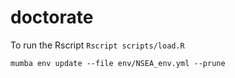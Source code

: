 # doctorate

To run the Rscript
`Rscript scripts/load.R `

`mumba env update --file env/NSEA_env.yml --prune`